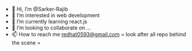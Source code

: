 - 👋 Hi, I’m @Sarker-Rajib
- 👀 I’m interested in web development
- 🌱 I’m currently learning react.js
- 💞️ I’m looking to collaborate on ...
- 📫 How to reach me redhat0593@gmail.com
= look after all repo behind the scene =

<!---
Sarker-Rajib/Sarker-Rajib is a ✨ special ✨ repository because its `README.md` (this file) appears on your GitHub profile.
You can click the Preview link to take a look at your changes.
--->
